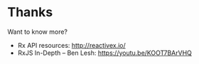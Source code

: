 # Thanks

Want to know more? 

* Rx API resources: http://reactivex.io/
* RxJS In-Depth – Ben Lesh: https://youtu.be/KOOT7BArVHQ
